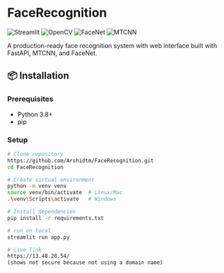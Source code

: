 # FaceRecognition

![Streamlit](https://img.shields.io/badge/Streamlit-FF4B4B?style=for-the-badge&logo=Streamlit&logoColor=white)
![OpenCV](https://img.shields.io/badge/OpenCV-27338e?style=for-the-badge&logo=OpenCV&logoColor=white)
![FaceNet](https://img.shields.io/badge/FaceNet-5C3EE8?style=for-the-badge&logo=python&logoColor=white)
![MTCNN](https://img.shields.io/badge/MTCNN-FF6D01?style=for-the-badge&logo=opencv&logoColor=white)

A production-ready face recognition system with web interface built with FastAPI, MTCNN, and FaceNet.

## 📦 Installation

### Prerequisites
- Python 3.8+
- pip

### Setup
```bash
# Clone repository
https://github.com/Arshidtm/FaceRecognition.git
cd FaceRecognition

# Create virtual environment
python -m venv venv
source venv/bin/activate  # Linux/Mac
.\venv\Scripts\activate   # Windows

# Install dependencies
pip install -r requirements.txt

# run on local
streamlit run app.py

# Live link
https://13.48.28.54/
(shows not secure because not using a domain name)

